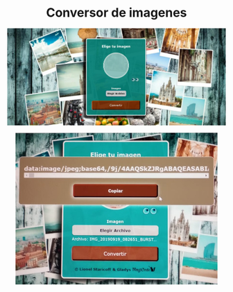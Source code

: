 
<div align ='center'>

# Conversor de imagenes
<a href="https://convertirimagenacodigo.netlify.app/"><img src="vista.jpg"></a>
  
  <a href="https://convertirimagenacodigo.netlify.app/"><img src="vista2.jpeg"></a>
  </div>
